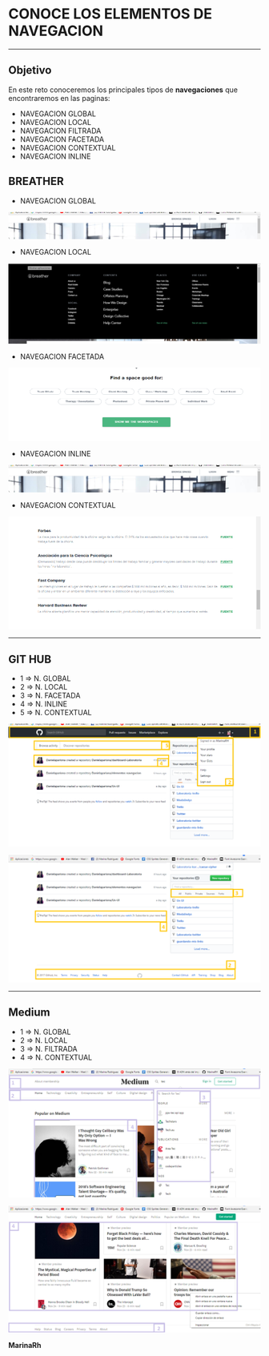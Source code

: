 # CONOCE LOS ELEMENTOS DE NAVEGACION

---
## Objetivo

En este reto conoceremos los principales tipos de **navegaciones** que encontraremos en las paginas:

+ NAVEGACION GLOBAL 
+ NAVEGACION LOCAL
+ NAVEGACION FILTRADA
+ NAVEGACION FACETADA
+ NAVEGACION CONTEXTUAL
+ NAVEGACION INLINE


## BREATHER

* NAVEGACION GLOBAL

![](assets/breather/imagen1.png)

* NAVEGACION LOCAL

![](assets/breather/imagen2.png)

* NAVEGACION FACETADA

![](assets/breather/imagen3.png)

* NAVEGACION INLINE

![](assets/breather/imagen1.png)

* NAVEGACION CONTEXTUAL

![](assets/breather/imagen5.png)

---

## GIT HUB

* 1 => N. GLOBAL
* 2 => N. LOCAL
* 3 => N. FACETADA
* 4 => N. INLINE
* 5 => N. CONTEXTUAL

![](assets/GitHut/imagen1.png)

![](assets/GitHut/imagen2.png)

---

## Medium

* 1 => N. GLOBAL
* 2 => N. LOCAL
* 3 => N. FILTRADA
* 4 => N. CONTEXTUAL

![](assets/medium/imagen1.png)

![](assets/medium/imagen2.png)


**MarinaRh**


